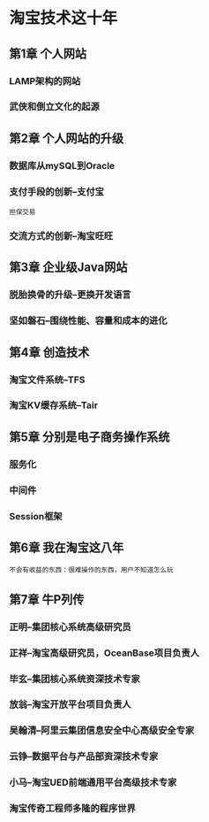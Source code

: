 # 淘宝技术这十年

## 第1章 个人网站

### LAMP架构的网站

### 武侠和倒立文化的起源

## 第2章 个人网站的升级

### 数据库从mySQL到Oracle

### 支付手段的创新–支付宝

```
担保交易
```

### 交流方式的创新–淘宝旺旺

## 第3章 企业级Java网站

### 脱胎换骨的升级–更换开发语言

### 坚如磐石–围绕性能、容量和成本的进化

## 第4章 创造技术

### 淘宝文件系统–TFS

### 淘宝KV缓存系统–Tair

## 第5章 分别是电子商务操作系统

### 服务化

### 中间件

### Session框架

## 第6章 我在淘宝这八年

```
不会有收益的东西：很难操作的东西，用户不知道怎么玩
```

## 第7章 牛P列传

### 正明–集团核心系统高级研究员

### 正祥–淘宝高级研究员，OceanBase项目负责人

### 毕玄–集团核心系统资深技术专家

### 放翁–淘宝开放平台项目负责人

### 吴翰清–阿里云集团信息安全中心高级安全专家

### 云铮–数据平台与产品部资深技术专家

### 小马–淘宝UED前端通用平台高级技术专家

### 淘宝传奇工程师多隆的程序世界
